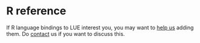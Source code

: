 # R reference

If R language bindings to LUE interest you, you may want to [help us](#doc-contribute) adding them. Do
[contact](https://lue.computationalgeography.org/) us if you want to discuss this.

